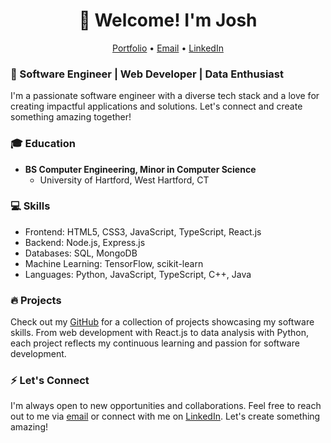 <h1 align="center">👋 Welcome! I'm Josh</h1>

<p align="center">
  <a href="https://jmenzies722.github.io/Portfolio/" target="_blank">Portfolio</a> •
  <a href="mailto:jmenzies722@gmail.com">Email</a> •
  <a href="https://linkedin.com/in/josh-m123456" target="_blank">LinkedIn</a>
</p>

### 🚀 Software Engineer | Web Developer | Data Enthusiast

I'm a passionate software engineer with a diverse tech stack and a love for creating impactful applications and solutions. Let's connect and create something amazing together!

### 🎓 Education

- **BS Computer Engineering, Minor in Computer Science**
  - University of Hartford, West Hartford, CT

### 💻 Skills

- Frontend: HTML5, CSS3, JavaScript, TypeScript, React.js
- Backend: Node.js, Express.js
- Databases: SQL, MongoDB
- Machine Learning: TensorFlow, scikit-learn
- Languages: Python, JavaScript, TypeScript, C++, Java

### 🔥 Projects

Check out my [GitHub](https://github.com/jmenzies722) for a collection of projects showcasing my software skills. From web development with React.js to data analysis with Python, each project reflects my continuous learning and passion for software development.

### ⚡ Let's Connect

I'm always open to new opportunities and collaborations. Feel free to reach out to me via [email](mailto:jmenzies722@gmail.com) or connect with me on [LinkedIn](https://linkedin.com/in/josh-m123456). Let's create something amazing!
